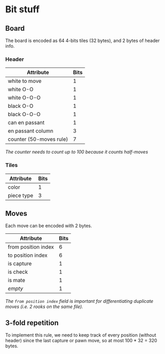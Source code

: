 # Bit stuff
## Board

The board is encoded as 64 4-bits tiles (32 bytes), and 2 bytes of header info.

### Header
| Attribute               | Bits |
|-------------------------|------|
| white to move           | 1    |
| white O-O               | 1    |
| white O-O-O             | 1    |
| black O-O               | 1    |
| black O-O-O             | 1    |
| can en passant          | 1    |
| en passant column       | 3    |
| counter (50-moves rule) | 7    |

*The counter needs to count up to 100 because it counts half-moves*

### Tiles
| Attribute  | Bits |
|------------|------|
| color      | 1    |
| piece type | 3    |

## Moves

Each move can be encoded with 2 bytes.

| Attribute           | Bits |
|---------------------|------|
| from position index | 6    |
| to position index   | 6    |
| is capture          | 1    |
| is check            | 1    |
| is mate             | 1    |
| *empty*             | 1    |

*The `from position index` field is important for differentiating duplicate moves (i.e. 2 rooks on the same file).*

## 3-fold repetition

To implement this rule, we need to keep track of every position (without header) since the last capture or pawn move, so at most 100 * 32 = 320 bytes.